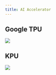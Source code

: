 ```yaml
---
title: AI Accelerator
---
```


## Google TPU
![](../attachments/cleanshot-2025-02-08-at-1920332x.png)

## KPU
![](../attachments/cleanshot-2025-02-08-at-1921192x.png)
